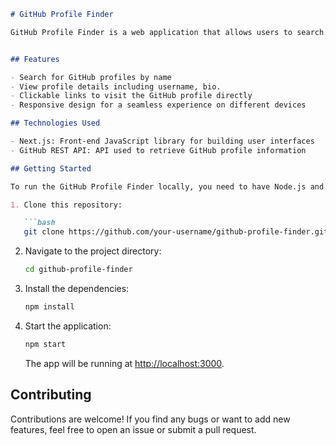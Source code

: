 ```markdown
# GitHub Profile Finder

GitHub Profile Finder is a web application that allows users to search for GitHub profiles by name and view the details of the found profiles.


## Features

- Search for GitHub profiles by name
- View profile details including username, bio.
- Clickable links to visit the GitHub profile directly
- Responsive design for a seamless experience on different devices

## Technologies Used

- Next.js: Front-end JavaScript library for building user interfaces
- GitHub REST API: API used to retrieve GitHub profile information

## Getting Started

To run the GitHub Profile Finder locally, you need to have Node.js and npm (Node Package Manager) installed on your machine. Follow these steps:

1. Clone this repository:

   ```bash
   git clone https://github.com/your-username/github-profile-finder.git
   ```

2. Navigate to the project directory:

   ```bash
   cd github-profile-finder
   ```

3. Install the dependencies:

   ```bash
   npm install
   ```

4. Start the application:

   ```bash
   npm start
   ```

   The app will be running at [http://localhost:3000](http://localhost:3000).

## Contributing

Contributions are welcome! If you find any bugs or want to add new features, feel free to open an issue or submit a pull request.


